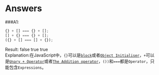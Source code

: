 Answers
===========

###A1:

```javascript
{} + [] === {} + [];
[] + {} === {} + [];
({} + [] === [] + {});
```

Result: false true true   
Explanation:在JavaScript中，`{}`可以是[`block`](http://es5.github.io/#x12.1)或者[`Object Initialiser`](http://es5.github.io/#x11.1.5)，`+`可以是[`Unary + Operator`](http://es5.github.io/#x11.4.6)或者[`The Addition operator`](http://es5.github.io/#x11.6.1)，`())`和`===`都是`Operator`，只能包含`Expressions`。